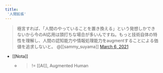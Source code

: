 ```yaml
---
title:
 '人間拡張'
---
```


>  極言すれば、「人間のやっていることを置き換える」という発想しかできないから今のAI応用は頭打ちな場合が多いんですね。もっと技術自体の特性を理解し、人間の認知能力や情報処理能力をaugmentすることによる価値を追求しないと。
>  	@[[sammy_suyama]] [March 6, 2021](https://twitter.com/sammy_suyama/status/1368149029079580680?ref_src=twsrc%5Etfw)
- [[Nota]]
    - > != [[AI]], Augmented Human